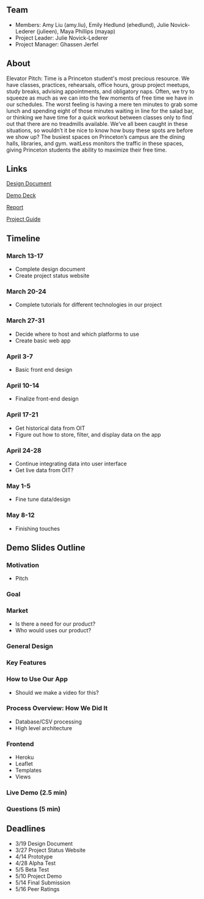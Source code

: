 ## Team

- Members: Amy Liu (amy.liu), Emily Hedlund (ehedlund), Julie Novick-Lederer (julieen), Maya Phillips (mayap) 
- Project Leader: Julie Novick-Lederer 
- Project Manager: Ghassen Jerfel

## About

Elevator Pitch: Time is a Princeton student's most precious resource. We have classes, practices, rehearsals, office hours, group project meetups, study breaks, advising appointments, and obligatory naps. Often, we try to squeeze as much as we can into the few moments of free time we have in our schedules. The worst feeling is having a mere ten minutes to grab some lunch and spending eight of those minutes waiting in line for the salad bar, or thinking we have time for a quick workout between classes only to find out that there are no treadmills available. We've all been caught in these situations, so wouldn’t it be nice to know how busy these spots are before we show up? The busiest spaces on Princeton’s campus are the dining halls, libraries, and gym. waitLess monitors the traffic in these spaces, giving Princeton students the ability to maximize their free time.

## Links

[Design Document](https://docs.google.com/a/princeton.edu/document/d/1FLSPks_vUHoujeEYJY_weMiFwID7cIqQxkSf5LIpFtg/edit?usp=sharing "Design Document")

[Demo Deck](https://docs.google.com/a/princeton.edu/presentation/d/1D49nCgvWESstfB9QUMtXxnm52U5pNrmYblbt3KwgHwE/edit?usp=sharing "Demo Deck")

[Report](https://docs.google.com/a/princeton.edu/document/d/1476yIvrysoZpfoRFtc7sibctsE8Gucge8k9ndyCUynw/edit?usp=sharing "Report")

[Project Guide](https://docs.google.com/a/princeton.edu/document/d/1w1V-F0u9m747HOLHpFvMxpzry840GZCjKiJ9ez4-oqo/edit?usp=sharing "Project Guide")

## Timeline

### March 13-17

- Complete design document 
- Create project status website 

### March 20-24

- Complete tutorials for different technologies in our project 

### March 27-31

- Decide where to host and which platforms to use 
- Create basic web app 

### April 3-7

- Basic front end design 

### April 10-14

- Finalize front-end design 

### April 17-21

- Get historical data from OIT 
- Figure out how to store, filter, and display data on the app 

### April 24-28

- Continue integrating data into user interface 
- Get live data from OIT? 

### May 1-5

- Fine tune data/design 

### May 8-12

- Finishing touches 

## Demo Slides Outline

### Motivation
- Pitch

### Goal

### Market

- Is there a need for our product?
- Who would uses our product?

### General Design

### Key Features

### How to Use Our App
- Should we make a video for this?

### Process Overview: How We Did It
- Database/CSV processing
- High level architecture

### Frontend
- Heroku
- Leaflet
- Templates
- Views

### Live Demo (2.5 min)

### Questions (5 min) 

## Deadlines

- 3/19 Design Document 
- 3/27 Project Status Website 
- 4/14 Prototype 
- 4/28 Alpha Test 
- 5/5 Beta Test 
- 5/10 Project Demo 
- 5/14 Final Submission 
- 5/16 Peer Ratings 
